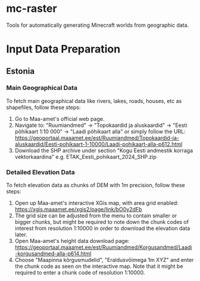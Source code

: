 # mc-raster
Tools for automatically generating Minecraft worlds from geographic data.

# Input Data Preparation

## Estonia

### Main Geographical Data

To fetch main geographical data like rivers, lakes, roads, houses, etc as shapefiles, follow these steps:

1. Go to Maa-amet's official web page.
2. Navigate to: "Ruumiandmed" -> "Topokaardid ja aluskaardid" -> "Eesti põhikaart 1:10 000" -> "Laadi põhikaart alla"
   or simply follow the URL: https://geoportaal.maaamet.ee/est/Ruumiandmed/Topokaardid-ja-aluskaardid/Eesti-pohikaart-1-10000/Laadi-pohikaart-alla-p612.html
3. Download the SHP archive under section "Kogu Eesti andmestik korraga vektorkaardina"
   e.g. ETAK_Eesti_pohikaart_2024_SHP.zip

### Detailed Elevation Data

To fetch elevation data as chunks of DEM with 1m precision, follow these steps:

1. Open up Maa-amet's interactive XGis map, with area grid enabled: https://xgis.maaamet.ee/xgis2/page/link/bO0y2dFb
2. The grid size can be adjusted from the menu to contain smaller or bigger chunks, but might be required to note
   down the chunk codes of interest from resolution 1:10000 in order to download the elevation data later.
3. Open Maa-amet's height data download page: https://geoportaal.maaamet.ee/est/Ruumiandmed/Korgusandmed/Laadi-korgusandmed-alla-p614.html
4. Choose "Maapinna kõrgusmudelid", "Eraldusvõimega 1m XYZ" and enter the chunk code as seen on the interactive map.
   Note that it might be required to enter a chunk code of resolution 1:10000.

